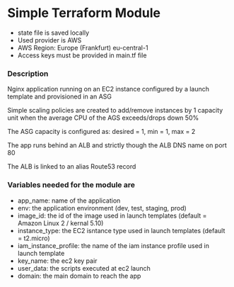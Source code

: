 # Simple Terraform Module

 * state file is saved locally
 * Used provider is AWS
 * AWS Region: Europe (Frankfurt) eu-central-1
 * Access keys must be provided in main.tf file


### Description
Nginx application running on an EC2 instance configured by a launch template and provisioned in an ASG

Simple scaling policies are created to add/remove instances by 1 capacity unit when the average CPU of the AGS exceeds/drops down 50%

The ASG capacity is configured as: desired = 1, min = 1, max = 2

The app runs behind an ALB and strictly though the ALB DNS name on port 80

The ALB is linked to an alias Route53 record

### Variables needed for the module are
 + app_name: name of the application
 + env: the application environment (dev, test, staging, prod)
 + image_id: the id of the image used in launch templates (default = Amazon Linux 2 / kernal 5.10)
 + instance_type: the EC2 isntance type used in launch templates (default = t2.micro)
 + iam_instance_profile: the name of the iam instance profile used in launch template
 + key_name: the ec2 key pair
 + user_data: the scripts executed at ec2 launch
 + domain: the main domain to reach the app